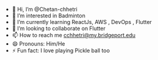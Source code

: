 - 👋 Hi, I’m @Chetan-chhetri
- 👀 I’m interested in Badminton
- 🌱 I’m currently learning ReactJs, AWS , DevOps , Flutter
- 💞️ I’m looking to collaborate on Flutter
- 📫 How to reach me cchhetri@my.bridgeport.edu
- 😄 Pronouns: Him/He
- ⚡ Fun fact: I love playing Pickle ball too 

<!---
Chetan-chhetri/Chetan-chhetri is a ✨ special ✨ repository because its `README.md` (this file) appears on your GitHub profile.
You can click the Preview link to take a look at your changes.
--->
